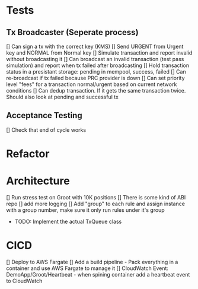 # Tests

## Tx Broadcaster (Seperate process)
[] Can sign a tx with the correct key (KMS)
[] Send URGENT from Urgent key and NORMAL from Normal key
[] Simulate transaction and report invalid without broadcasting it
[] Can broadcast an invalid transaction (test pass simulation) and report when tx failed after broadcasting
[] Hold transaction status in a presistant storage: pending in mempool, success, failed
[] Can re-broadcast if tx failed because PRC provider is down
[] Can set priority level "fees" for a transaction normal/urgent based on current network conditions
[] Can dedup transaction. If it gets the same transaction twice. Should also look at pending and successful tx

## Acceptance Testing
[] Check that end of cycle works

# Refactor

# Architecture
[] Run stress test on Groot with 10K positions
[] There is some kind of ABI repo
[] add more logging
[] Add "group" to each rule and assign instance with a group number, make sure it only run rules under it's group 

- TODO: Implement the actual TxQueue class

# CICD
[] Deploy to AWS Fargate
[] Add a build pipeline - Pack everything in a container and use AWS Fargate to manage it
[] CloudWatch Event: DemoApp/Groot/Heartbeat - when spining container add a heartbeat event to CloudWatch
